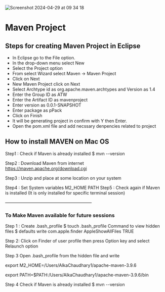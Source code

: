 
![Screenshot 2024-04-29 at 09 34 18](https://github.com/AlkaChaudhary/MavenPageObjectModel/assets/87438786/b131fad8-75d2-48d2-8d0c-dedb50cddcc7)

# Maven Project

## Steps for creating Maven Project in Eclipse
- In Eclipse go to the File option.
- In the drop-down menu select New
- Select the Project option
- From select Wizard select Maven -> Maven Project
- Click on Next
- New Maven Project click on Next
- Select Archtype id as org.apache.maven.archtypes and Version as 1.4
- Enter the Group ID as ATW
- Enter the Artifact ID as mavenproject
- Enter version as 0.0.1-SNAPSHOT
- Enter package as pPack
- Click on Finish
- It will be generating project in confirm with Y then Enter.
- Open the pom.xml file and add necssary denpencies related to project

## How to install MAVEN on Mac OS
Step1 : Check if Maven is already installed
              $ mvn --version

Step2 : Download Maven from internet
             https://maven.apache.org/download.cgi

Step3 : Unzip and place at some location on your system

Step4 : Set System variables
    M2_HOME
    PATH
Step5 : Check again if Maven is installed (It is only installed for specific terminal session)

————————————————————
### To Make Maven available for future sessions

Step 1 : Create .bash_profile
       $ touch .bash_profile
Command to view hidden files
$ defaults write com.apple.finder AppleShowAllFiles TRUE

Step 2: Click on Finder of user profile then press Option key and select Relaunch option

Step 3 Open .bash_profile from the hidden file and write

export M2_HOME=/Users/AlkaChaudhary1/apache-maven-3.9.6

export PATH=$PATH:/Users/AlkaChaudhary1/apache-maven-3.9.6/bin

Step 4 Check if Maven is already installed
       $ mvn --version





